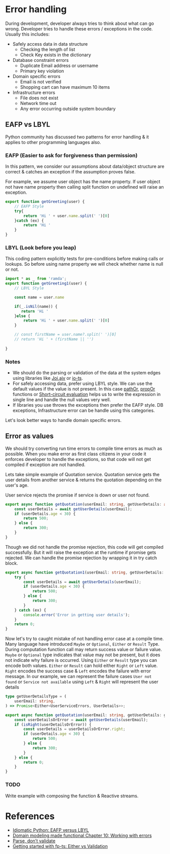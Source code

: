 # Error handling 

During development, developer always tries to think about what can go wrong. Developer tries to handle these errors / exceptions in the code. Usually this includes: 

- Safely access data in data structure
    - Checking the length of list 
    - Check Key exists in the dictionary 
- Database constraint errors 
    - Duplicate Email address or username
    - Primary key violation
- Domain specific errors 
    - Email is not verified 
    - Shopping cart can have maximum 10 items
- Infrastructure errors 
    - File does not exist 
    - Network time out
    - Any error occurring outside system boundary

## EAFP vs LBYL

Python community has discussed two patterns for error handling & it applies to other programming languages also. 

### EAFP (Easier to ask for forgiveness than permission)  

In this pattern, we consider our assumptions about data/object structure are correct & catches an exception if the assumption proves false.

For example, we assume user object has the name property. If user object not have name property then calling split function on undefined will raise an exception.
```javascript
export function getGreeting(user) {
    // EAFP Style
    try{
        return 'Hi ' + user.name.split(' ')[0]
    }catch (ex) {
        return 'Hi '
    }
}
```

### LBYL (Look before you leap)

This coding pattern explicitly tests for pre-conditions before making calls or lookups. So before using name property we will check whether name is null or not.


```javascript
import * as _ from 'ramda';
export function getGreeting1(user) {
    // LBYL Style

    const name = user.name

    if(_.isNil(name)) {
       return 'Hi '
    }else {
        return 'Hi ' + user.name.split(' ')[0]
    }

    // const firstName = user.name?.split(' ')[0]
    // return 'Hi ' + (firstName || '')
    
}
```

### Notes 

- We should do the parsing or validation of the data at the system edges using libraries like [Joi](https://hapi.dev/module/joi/),[ajv](https://github.com/ajv-validator/ajv) or [io-ts](https://github.com/gcanti/io-ts).
- For safely accessing data, prefer using LBYL style. We can use the default values if the value is not present. In this case [pathOr](https://ramdajs.com/docs/#pathOr), [propOr](https://ramdajs.com/docs/#propOr) functions or [Short-circuit evaluation](https://en.wikipedia.org/wiki/Short-circuit_evaluation) helps us to write the expression in single line and handle the null values very well.
- If libraries you use throws the exceptions then prefer the EAFP style. DB exceptions, Infrastructure error can be handle using this categories. 

Let's look better ways to handle domain specific errors.

## Error as values 

We should try converting run time errors to compile time errors as much as possible. When you make error as first class citizens in your code it enforces developer to handle the exceptions, so that code will not get compiled if exception are not handled. 

Lets take simple example of Quotation service. Quotation service gets the user details from another service & returns the quotation depending on the user's age. 

User service rejects the promise if service is down or user not found. 

```typescript
export async function getQuotation(userEmail: string, getUserDetails: any): Promise<number> {
    const userDetails = await getUserDetails(userEmail);
    if (userDetails.age < 30) {
        return 500;
    } else {
        return 300;
    }
}
```

Though we did not handle the promise rejection, this code will get compiled successfully. But it will raise the exception at the runtime if promise gets rejected.
We can handle the promise rejection by wrapping it in try catch block.

```typescript
export async function getQuotation1(userEmail: string, getUserDetails: any): Promise<number> {
    try {
        const userDetails = await getUserDetails(userEmail);
        if (userDetails.age < 30) {
            return 500;
        } else {
            return 300;
        }
    } catch (ex) {
        console.error('Error in getting user details');
    }
    return 0;
}
```

Now let's try to caught mistake of not handling error case at a compile time. 
Many language have introduced `Maybe` or `Optional`, `Either` or `Result` Type. During computation function call may return success value or failure value. 
`Maybe` or `Optional` type indicates that value may not be present, but it does not indicate why failure is occurred. Using `Either` or `Result` type 
you can encode both values. `Either` or `Result` can hold either `Right` or `Left` value. `Right` encodes the success case & `Left` encodes the failure with error message. In our example, we can represent the failure cases `User not found` or `Service not available` using `Left` & `Right` will represent the user details

```typescript
type getUserDetailsType = (
    userEmail: string,
) => Promise<Either<UserServiceErrors, UserDetails>>;

export async function getQuotation(userEmail: string, getUserDetails: getUserDetailsType): Promise<number> {
    const userDetailsOrError = await getUserDetails(userEmail);
    if (isRight(userDetailsOrError)) {
        const userDetails = userDetailsOrError.right;
        if (userDetails.age < 30) {
            return 500;
        } else {
            return 300;
        }
    } else {
        return 0;
    }
}

```

### TODO
Write example with composing the function & Reactive streams. 


# References 

- [Idiomatic Python: EAFP versus LBYL](https://devblogs.microsoft.com/python/idiomatic-python-eafp-versus-lbyl/ )
- [Domain modeling made functional Chapter 10: Working with errors](https://www.oreilly.com/library/view/domain-modeling-made/9781680505481/)
- [Parse, don’t validate](https://lexi-lambda.github.io/blog/2019/11/05/parse-don-t-validate/)
- [Getting started with fp-ts: Either vs Validation](https://dev.to/gcanti/getting-started-with-fp-ts-either-vs-validation-5eja)